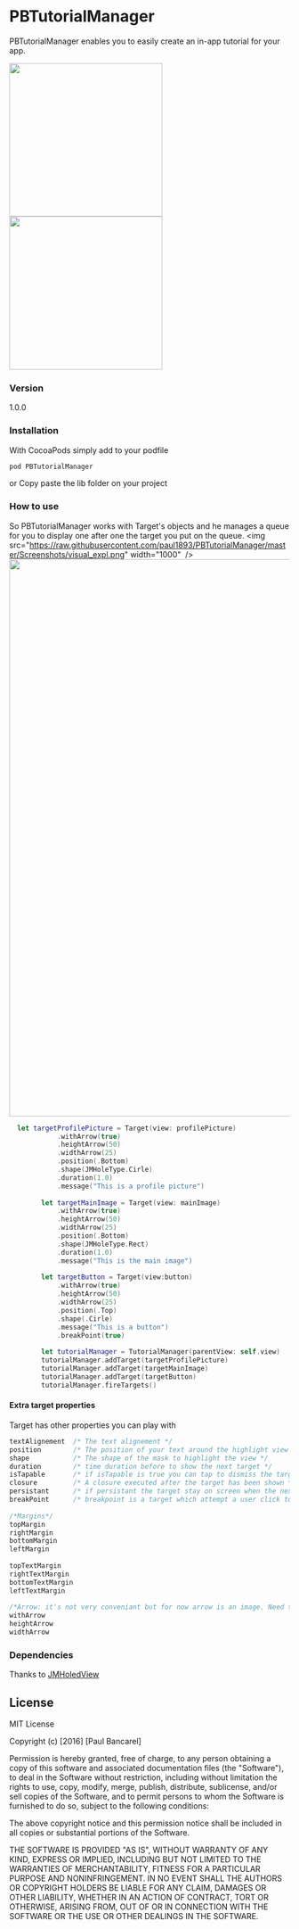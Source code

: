 # PBTutorialManager

PBTutorialManager enables you to easily create an in-app tutorial for your app.  

<img src="https://raw.githubusercontent.com/paul1893/PBTutorialManager/master/Screenshots/demo.gif" width="275" />
<img src="https://raw.githubusercontent.com/paul1893/PBTutorialManager/master/Screenshots/demo.png" width="275" />  

### Version
1.0.0  
### Installation

With CocoaPods simply add to your podfile
```sh
pod PBTutorialManager
``` 
or  Copy paste the lib folder on your project
### How to use
So PBTutorialManager works with Target's objects and he manages a queue for you to display one after one the target you put on the queue.
<img src="https://raw.githubusercontent.com/paul1893/PBTutorialManager/master/Screenshots/visual_expl.png" width="1000"  />  
<img src="https://raw.githubusercontent.com/paul1893/PBTutorialManager/master/Screenshots/descritpion.png" width="1000" />  
```swift
  let targetProfilePicture = Target(view: profilePicture)
            .withArrow(true)
            .heightArrow(50)
            .widthArrow(25)
            .position(.Bottom)
            .shape(JMHoleType.Cirle)
            .duration(1.0)
            .message("This is a profile picture")
        
        let targetMainImage = Target(view: mainImage)
            .withArrow(true)
            .heightArrow(50)
            .widthArrow(25)
            .position(.Bottom)
            .shape(JMHoleType.Rect)
            .duration(1.0)
            .message("This is the main image")
        
        let targetButton = Target(view:button)
            .withArrow(true)
            .heightArrow(50)
            .widthArrow(25)
            .position(.Top)
            .shape(.Cirle)
            .message("This is a button")
            .breakPoint(true)
        
        let tutorialManager = TutorialManager(parentView: self.view)
        tutorialManager.addTarget(targetProfilePicture)
        tutorialManager.addTarget(targetMainImage)
        tutorialManager.addTarget(targetButton)
        tutorialManager.fireTargets()
```
#### Extra target properties
Target has other properties you can play with
```swift
textAlignement 	/* The text alignement */
position 		/* The position of your text around the highlight view */
shape 			/* The shape of the mask to highlight the view */
duration 		/* time duration before to show the next target */
isTapable 		/* if isTapable is true you can tap to dismiss the target */
closure 		/* A closure executed after the target has been shown */
persistant		/* if persistant the target stay on screen when the next one show up, you can add multiple target one after one */
breakPoint 		/* breakpoint is a target which attempt a user click to continue */
    
/*Margins*/
topMargin
rightMargin
bottomMargin
leftMargin
    
topTextMargin
rightTextMargin
bottomTextMargin
leftTextMargin
    
/*Arrow: it's not very conveniant but for now arrow is an image. Need to update un the future, you can interact with these properties*/
withArrow
heightArrow
widthArrow
```
### Dependencies

Thanks to [JMHoledView](https://github.com/leverdeterre/JMHoledView)

License
----
MIT License

Copyright (c) [2016] [Paul Bancarel]

Permission is hereby granted, free of charge, to any person obtaining a copy
of this software and associated documentation files (the "Software"), to deal
in the Software without restriction, including without limitation the rights
to use, copy, modify, merge, publish, distribute, sublicense, and/or sell
copies of the Software, and to permit persons to whom the Software is
furnished to do so, subject to the following conditions:

The above copyright notice and this permission notice shall be included in all
copies or substantial portions of the Software.

THE SOFTWARE IS PROVIDED "AS IS", WITHOUT WARRANTY OF ANY KIND, EXPRESS OR
IMPLIED, INCLUDING BUT NOT LIMITED TO THE WARRANTIES OF MERCHANTABILITY,
FITNESS FOR A PARTICULAR PURPOSE AND NONINFRINGEMENT. IN NO EVENT SHALL THE
AUTHORS OR COPYRIGHT HOLDERS BE LIABLE FOR ANY CLAIM, DAMAGES OR OTHER
LIABILITY, WHETHER IN AN ACTION OF CONTRACT, TORT OR OTHERWISE, ARISING FROM,
OUT OF OR IN CONNECTION WITH THE SOFTWARE OR THE USE OR OTHER DEALINGS IN THE
SOFTWARE.